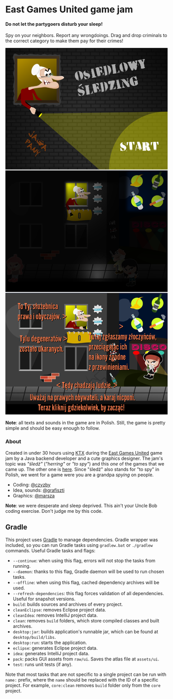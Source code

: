 # East Games United game jam

#### Do not let the partygoers disturb your sleep!

Spy on your neighbors. Report any wrongdoings. Drag and drop criminals to the correct category to make them pay for their crimes!

![Menu](.github/sledzing0.png)
![Game](.github/sledzing1.png)
![Tutorial](.github/sledzing2.png)

**Note**: all texts and sounds in the game are in Polish. Still, the game is pretty simple and should be easy enough to follow.

### About

Created in under 30 hours using [KTX](https://github.com/czyzby/ktx) during the [East Games United](https://www.facebook.com/EastGamesUnited/) game jam by a Java backend developer and a cute graphics designer. The jam's topic was _"śledź"_ (_"herring"_ or _"to spy"_) and this _one_ of the games that we came up. The other one is [here](https://github.com/czyzby/egu2016). Since "śledź" also stands for "to spy" in Polish, we went for a game were you are a grandpa _spying_ on people.

- Coding: [@czyzby](https://github.com/czyzby)
- Idea, sounds: [@grafiszti](https://github.com/grafiszti)
- Graphics: [@marsza](https://github.com/marszaa)

**Note**: we were desperate and sleep deprived. This ain't your Uncle Bob coding exercise. Don't judge me by this code.

## Gradle

This project uses [Gradle](http://gradle.org/) to manage dependencies. Gradle wrapper was included, so you can run Gradle tasks using `gradlew.bat` or `./gradlew` commands. Useful Gradle tasks and flags:

- `--continue`: when using this flag, errors will not stop the tasks from running.
- `--daemon`: thanks to this flag, Gradle daemon will be used to run chosen tasks.
- `--offline`: when using this flag, cached dependency archives will be used.
- `--refresh-dependencies`: this flag forces validation of all dependencies. Useful for snapshot versions.
- `build`: builds sources and archives of every project.
- `cleanEclipse`: removes Eclipse project data.
- `cleanIdea`: removes IntelliJ project data.
- `clean`: removes `build` folders, which store compiled classes and built archives.
- `desktop:jar`: builds application's runnable jar, which can be found at `desktop/build/libs`.
- `desktop:run`: starts the application.
- `eclipse`: generates Eclipse project data.
- `idea`: generates IntelliJ project data.
- `pack`: packs GUI assets from `raw/ui`. Saves the atlas file at `assets/ui`.
- `test`: runs unit tests (if any).

Note that most tasks that are not specific to a single project can be run with `name:` prefix, where the `name` should be replaced with the ID of a specific project.
For example, `core:clean` removes `build` folder only from the `core` project.
